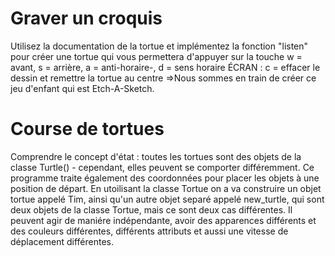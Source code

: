 # Graver un croquis
Utilisez la documentation de la tortue et implémentez la fonction "listen" pour créer une tortue qui vous permettera d'appuyer sur la touche w = avant, s = arrière, a = anti-horaire-, d = sens horaire ÉCRAN : c = effacer le dessin et remettre la tortue au centre
=>Nous sommes en train de créer ce jeu d'enfant qui est Etch-A-Sketch.

# Course de tortues
Comprendre le concept d'état : toutes les tortues sont des objets de la classe Turtle() - cependant, elles peuvent se comporter différemment. Ce programme traite également des coordonnées pour placer les objets à une position de départ.
En utoilisant la classe Tortue on a va construire un objet tortue appelé Tim, ainsi qu'un autre objet separé appelé new_turtle, qui sont deux objets de la classe Tortue, mais ce sont deux cas différentes. Il peuvent agir de maniére indépendante, avoir des apparences différents et des couleurs différentes, différents attributs et aussi une vitesse de déplacement différentes.
